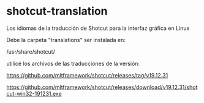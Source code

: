 # shotcut-translation
Los idiomas de la traducción de Shotcut para la interfaz gráfica en Linux


Debe la carpeta "translations" ser instalada en:

/usr/share/shotcut/



utilicé los archivos de las traducciones de la versión:

https://github.com/mltframework/shotcut/releases/tag/v19.12.31

https://github.com/mltframework/shotcut/releases/download/v19.12.31/shotcut-win32-191231.exe

